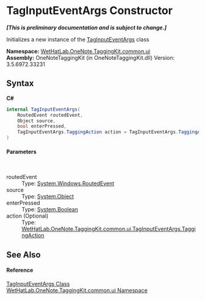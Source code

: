 # TagInputEventArgs Constructor 
 _**\[This is preliminary documentation and is subject to change.\]**_

Initializes a new instance of the <a href="636c3979-dedc-2fb6-695e-4976b009150e">TagInputEventArgs</a> class

**Namespace:**&nbsp;<a href="043a9407-ac38-b3ac-7348-a6090af495ad">WetHatLab.OneNote.TaggingKit.common.ui</a><br />**Assembly:**&nbsp;OneNoteTaggingKit (in OneNoteTaggingKit.dll) Version: 3.5.6972.33231

## Syntax

**C#**<br />
``` C#
internal TagInputEventArgs(
	RoutedEvent routedEvent,
	Object source,
	bool enterPressed,
	TagInputEventArgs.TaggingAction action = TagInputEventArgs.TaggingAction.None
)
```


#### Parameters
&nbsp;<dl><dt>routedEvent</dt><dd>Type: <a href="http://msdn2.microsoft.com/en-us/library/ms589739" target="_blank">System.Windows.RoutedEvent</a><br /></dd><dt>source</dt><dd>Type: <a href="http://msdn2.microsoft.com/en-us/library/e5kfa45b" target="_blank">System.Object</a><br /></dd><dt>enterPressed</dt><dd>Type: <a href="http://msdn2.microsoft.com/en-us/library/a28wyd50" target="_blank">System.Boolean</a><br /></dd><dt>action (Optional)</dt><dd>Type: <a href="efce7677-49f9-01b6-8580-66d3e1378ad1">WetHatLab.OneNote.TaggingKit.common.ui.TagInputEventArgs.TaggingAction</a><br /></dd></dl>

## See Also


#### Reference
<a href="636c3979-dedc-2fb6-695e-4976b009150e">TagInputEventArgs Class</a><br /><a href="043a9407-ac38-b3ac-7348-a6090af495ad">WetHatLab.OneNote.TaggingKit.common.ui Namespace</a><br />